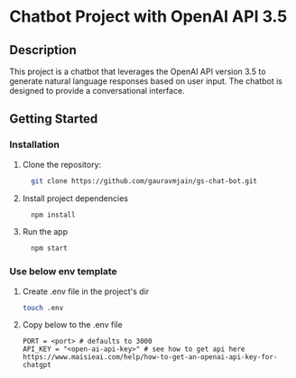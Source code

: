 # Chatbot Project with OpenAI API 3.5

## Description

This project is a chatbot that leverages the OpenAI API version 3.5 to generate natural language responses based on user input. The chatbot is designed to provide a conversational interface.
## Getting Started

### Installation

1. Clone the repository:

   ```bash
     git clone https://github.com/gauravmjain/gs-chat-bot.git
   ```
2. Install project dependencies
   ```bash
     npm install
   ```
3. Run the app
   ```bash
     npm start
   ```
### Use below env template  
1. Create .env file in the project's dir
    ```bash
    touch .env
    ```
2. Copy below to the .env file
    ```env
    PORT = <port> # defaults to 3000
    API_KEY = "<open-ai-api-key>" # see how to get api here https://www.maisieai.com/help/how-to-get-an-openai-api-key-for-chatgpt
    ```



